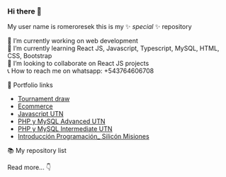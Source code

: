 ### Hi there 👋


My user name is romeroresek this is my ✨ _special_ ✨ repository<br>

🔭 I’m currently working on web development<br>
🌱 I’m currently learning React JS, Javascript, Typescript, MySQL, HTML, CSS, Bootstrap<br>
👯 I’m looking to collaborate on React JS projects<br>
📞 How to reach me on whatsapp: +543764606708<br>

💼 Portfolio links<br>

- [Tournament draw](http://torneito.com.ar)<br>
- [Ecommerce](http://portafolio.ar/ecommerce_utn/)<br>
- [Javascript UTN](http://portafolio.ar/javascript_utn/)<br>
- [PHP y MySQL Advanced UTN](http://portafolio.ar/php_avanzado_utn/)<br>
- [PHP y MySQL Intermediate UTN](http://portafolio.ar/php_intermedio_utn/)<br>
- [Introducción Programación_ Silicón Misiones](http://portafolio.ar/intro_siliconMisiones/)<br>

📚 My repository list 

Read more...
             👇
            
